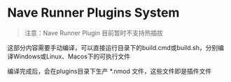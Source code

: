 # Nave Runner Plugins System

> 注意：Nave Runner Plugin 目前暂时不支持热插拔

这部分内容需要手动编译，可以直接运行目录下的build.cmd或build.sh，分别编译Windows或Linux、Macos下的可执行文件

编译完成后，会在plugins目录下生产 *.nmod 文件，这些文件即是插件文件